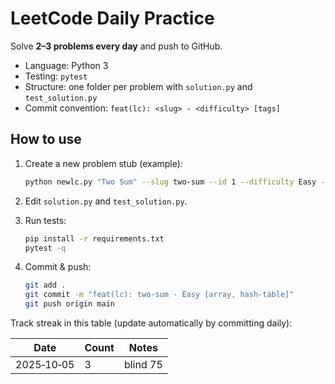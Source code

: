 # LeetCode Daily Practice

Solve **2–3 problems every day** and push to GitHub.
- Language: Python 3
- Testing: `pytest`
- Structure: one folder per problem with `solution.py` and `test_solution.py`
- Commit convention: `feat(lc): <slug> - <difficulty> [tags]`

## How to use

1. Create a new problem stub (example):
   ```bash
   python newlc.py "Two Sum" --slug two-sum --id 1 --difficulty Easy --tags array,hash-table
   ```

2. Edit `solution.py` and `test_solution.py`.
3. Run tests:
   ```bash
   pip install -r requirements.txt
   pytest -q
   ```
4. Commit & push:
   ```bash
   git add .
   git commit -m "feat(lc): two-sum - Easy [array, hash-table]"
   git push origin main
   ```

Track streak in this table (update automatically by committing daily):

| Date | Count | Notes |
|------|-------|-------|
| 2025‑10‑05 | 3 | blind 75 |
